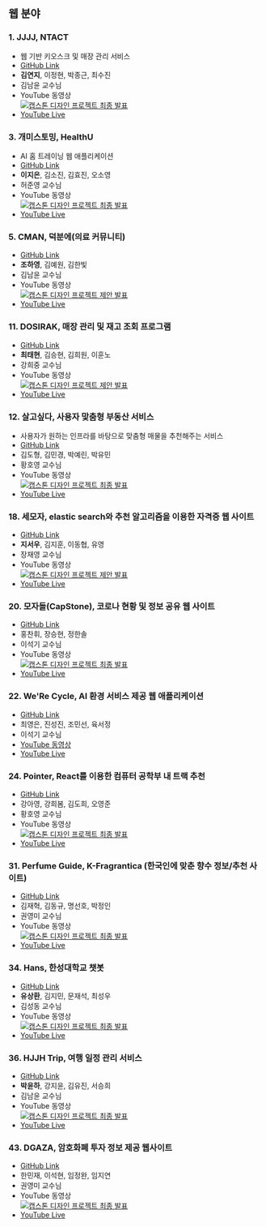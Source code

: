## 웹 분야

### 1. JJJJ, NTACT
- 웹 기반 키오스크 및 매장 관리 서비스
- [GitHub Link](https://github.com/coding-Benny/NTACT#readme)
- **김연지**, 이정현, 박종근, 최수진
- 김남윤 교수님
- YouTube 동영상 <br>[![캡스톤 디자인 프로젝트 최종 발표](https://img.youtube.com/vi/Jv8nx1BdveI/0.jpg)](https://youtu.be/Jv8nx1BdveI)
- [YouTube Live](https://youtu.be/bxGa8g5AoM0)

### 3. 개미스토밍, HealthU
- AI 홈 트레이닝 웹 애플리케이션
- [GitHub Link](https://github.com/gaemistorming/Capstone-WEB)
- **이지은**, 김소진, 김효진, 오소영
- 허준영 교수님
- YouTube 동영상 <br>[![캡스톤 디자인 프로젝트 최종 발표](https://img.youtube.com/vi/ANM6FzPGNds/maxresdefault.jpg)](https://youtu.be/vw1PfTUJ_3s)
- [YouTube Live](https://youtu.be/spTkOeXQlGQ)

### 5. CMAN, 덕분에(의료 커뮤니티)
- [GitHub Link](https://github.com/equipoida/CapstoneFinal)
- **조하영**, 김예원, 김한빛
- 김남윤 교수님
- YouTube 동영상 <br>
[![캡스톤 디자인 프로젝트 제안 발표](https://img.youtube.com/vi/xTvoeX3piM0/0.jpg)](https://www.youtube.com/watch?v=xTvoeX3piM0)
- [YouTube Live](https://youtu.be/IcGPTcov_VA)

### 11. DOSIRAK, 매장 관리 및 재고 조회 프로그램
- [GitHub Link](https://github.com/gnssh606/DOSIRAK)
- **최태현**, 김승현, 김희원, 이훈노
- 강희중 교수님
- YouTube 동영상 <br>
[![캡스톤 디자인 프로젝트 제안 발표](https://img.youtube.com/vi/6YcokBnyOJM/0.jpg)](https://www.youtube.com/watch?v=6YcokBnyOJM)
- [YouTube Live](https://www.youtube.com/watch?v=GkqBfKvWj-Q)

### 12. 살고싶다, 사용자 맟춤형 부동산 서비스
- 사용자가 원하는 인프라를 바탕으로 맞춤형 매물을 추천해주는 서비스
- [GitHub Link](https://github.com/salgosipda/Salgosipda)
- 김도형, 김민경, 박예린, 박유민
- 황호영 교수님
- YouTube 동영상 <br> 
[![캡스톤 디자인 프로젝트 최종 발표](https://img.youtube.com/vi/f3Ml7c4RU4E/0.jpg)](https://youtu.be/f3Ml7c4RU4E)
- [YouTube Live](https://www.youtube.com/watch?v=73slpUzaIuc)

### 18. 세모자, elastic search와 추천 알고리즘을 이용한 자격증 웹 사이트
- [GitHub Link](https://github.com/hsu18/Capstone)
- **지서우**, 김지훈, 이동협, 유영
- 장재영 교수님
- YouTube 동영상 <br> 
[![캡스톤 디자인 프로젝트 제안 발표](https://img.youtube.com/vi/swleM4JLy-E/0.jpg)](https://www.youtube.com/watch?v=swleM4JLy-E)
- [YouTube Live](https://youtu.be/780ineZzYvk)

### 20. 모자돌(CapStone), 코로나 현황 및 정보 공유 웹 사이트
- [GitHub Link](https://github.com/seunghyun-Jang/corona-inside)
- 홍찬휘, 장승현, 정한솔
- 이석기 교수님
- YouTube 동영상 <br>
[![캡스톤 디자인 프로젝트 최종 발표](https://img.youtube.com/vi/s5AuLqgoOJE/0.jpg)](https://youtu.be/s5AuLqgoOJE)
- [YouTube Live](https://youtu.be/vcFakfuUG9Q)

### 22. We'Re Cycle, AI 환경 서비스 제공 웹 애플리케이션
- [GitHub Link](https://github.com/uuu0105/werecycle)
- 최영은, 진성진, 조민선, 육서정
- 이석기 교수님
- [YouTube 동영상](https://youtu.be/Ngrdjl8FiJ0)
- [YouTube Live](https://youtu.be/EzYmr5KqvyM)

### 24. Pointer, React를 이용한 컴퓨터 공학부 내 트랙 추천
- [GitHub Link](https://github.com/ayrdaz/testreact)
- 강아영, 강희봄, 김도희, 오영준
- 황호영 교수님
- YouTube 동영상 <br>
[![캡스톤 디자인 프로젝트 최종 발표](https://img.youtube.com/vi/IGOehedieXs/0.jpg)](https://youtu.be/IGOehedieXs)
- [YouTube Live](https://youtu.be/LcG-zL4xHzE)

### 31. Perfume Guide, K-Fragrantica (한국인에 맞춘 향수 정보/추천 사이트)
- [GitHub Link](https://github.com/PerfumeGuide/Capstone_PerfumeGuide.git)
- 김재혁, 김동규, 명선호, 박정인
- 권영미 교수님
- YouTube 동영상 <br>
[![캡스톤 디자인 프로젝트 최종 발표](https://img.youtube.com/vi/SXLIkEwFVqA/0.jpg)](https://youtu.be/SXLIkEwFVqA)
- [YouTube Live](https://youtu.be/hxQd1yiGbKM)

### 34. Hans, 한성대학교 챗봇
- [GitHub Link](https://github.com/QuaintCoding/chatbot-dialogflow)
- **유상환**, 김지민, 문재석, 최성우
- 김성동 교수님
- YouTube 동영상 <br>
[![캡스톤 디자인 프로젝트 최종 발표](https://img.youtube.com/vi/sGrDE2R9R9g/0.jpg)](https://youtu.be/sGrDE2R9R9g)
- [YouTube Live](https://youtu.be/Txz9nmCwXKw)

### 36. HJJH Trip, 여행 일정 관리 서비스
- [GitHub Link](https://github.com/0atx/capstone)
- **박윤하**, 강지윤, 김유진, 서승희
- 김남윤 교수님
- YouTube 동영상 <br>
[![캡스톤 디자인 프로젝트 최종 발표](https://img.youtube.com/vi/615VkJComIY/0.jpg)](https://youtu.be/615VkJComIY)
- [YouTube Live](https://youtu.be/h23chXL3b7E)

### 43. DGAZA, 암호화폐 투자 정보 제공 웹사이트
- [GitHub Link](https://github.com/lim97/lim97.github.io)
- 한민재, 이석현, 임정완, 임지연
- 권영미 교수님
- YouTube 동영상 <br>
[![캡스톤 디자인 프로젝트 최종 발표](https://img.youtube.com/vi/m_k5qqerYbs/0.jpg)](https://youtu.be/m_k5qqerYbs)
- [YouTube Live](https://youtu.be/7Drmxcfq4Mg)
